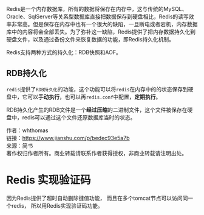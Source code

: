 Redis是一个内存数据库，所有的数据将保存在内存中，这与传统的MySQL、Oracle、SqlServer等关系型数据库直接把数据保存到硬盘相比，Redis的读写效率非常高。但是保存在内存中也有一个很大的缺陷，一旦断电或者宕机，内存数据库中的内容将会全部丢失。为了弥补这一缺陷，Redis提供了把内存数据持久化到硬盘文件，以及通过备份文件来恢复数据的功能，即Redis持久化机制。

Redis支持两种方式的持久化：RDB快照和AOF。

## RDB持久化

`redis`提供了`RDB持久化`的功能，这个功能可以将`redis`在内存中的的状态保存到硬盘中，它可以**手动执行**，也可以再`redis.conf`中配置，**定期执行**。

RDB持久化产生的RDB文件是一个**经过压缩**的二进制文件，这个文件被保存在硬盘中，redis可以通过这个文件还原数据库当时的状态。

  
  
作者：whthomas  
链接：https://www.jianshu.com/p/bedec93e5a7b  
来源：简书  
著作权归作者所有。商业转载请联系作者获得授权，非商业转载请注明出处。


# Redis 实现验证码

因为Redis提供了超时自动删除键值功能， 而且在多个tomcat节点可以访问同一个redis， 所以用Redis实现验证码功能。